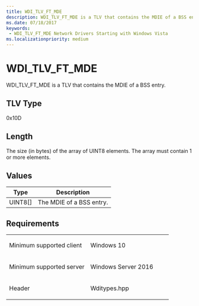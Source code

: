 ```yaml
---
title: WDI_TLV_FT_MDE
description: WDI_TLV_FT_MDE is a TLV that contains the MDIE of a BSS entry.
ms.date: 07/18/2017
keywords:
 - WDI_TLV_FT_MDE Network Drivers Starting with Windows Vista
ms.localizationpriority: medium
---
```


# WDI\_TLV\_FT\_MDE


WDI\_TLV\_FT\_MDE is a TLV that contains the MDIE of a BSS entry.

## TLV Type


0x10D

## Length


The size (in bytes) of the array of UINT8 elements. The array must contain 1 or more elements.

## Values


| Type      | Description              |
|-----------|--------------------------|
| UINT8\[\] | The MDIE of a BSS entry. |

 

## Requirements

<table>
<colgroup>
<col width="50%" />
<col width="50%" />
</colgroup>
<tbody>
<tr class="odd">
<td><p>Minimum supported client</p></td>
<td><p>Windows 10</p></td>
</tr>
<tr class="even">
<td><p>Minimum supported server</p></td>
<td><p>Windows Server 2016</p></td>
</tr>
<tr class="odd">
<td><p>Header</p></td>
<td>Wditypes.hpp</td>
</tr>
</tbody>
</table>

 

 




